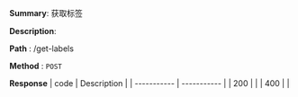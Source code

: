 **Summary**: 获取标签

**Description**:

**Path** : /get-labels

**Method** : `POST`

**Response**
| code      | Description |
| ----------- | ----------- |
|  200   |       |
|  400   |       |

